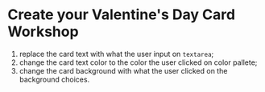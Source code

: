 # Create your Valentine's Day Card Workshop

1. replace the card text with what the user input on `textarea`;
2. change the card text color to the color the user clicked on color pallete;
3. change the card background with what the user clicked on the background choices.